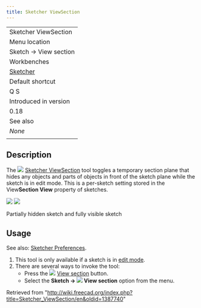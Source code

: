 ```yaml
---
title: Sketcher ViewSection
---
```


|                                                      |
| ---------------------------------------------------- |
| Sketcher ViewSection                                 |
| Menu location                                        |
| Sketch → View section                                |
| Workbenches                                          |
| [Sketcher](/Sketcher_Workbench "Sketcher Workbench") |
| Default shortcut                                     |
| Q S                                                  |
| Introduced in version                                |
| 0.18                                                 |
| See also                                             |
| _None_                                               |
|                                                      |

## Description

The ![](/images/Sketcher_ViewSection.svg) [Sketcher ViewSection](/Sketcher_ViewSection "Sketcher ViewSection") tool toggles a temporary section plane that hides any objects and parts of objects in front of the sketch plane while the sketch is in edit mode. This is a per-sketch setting stored in the View**Section View** property of sketches.

![](/images/Sketcher_ViewSection1.png) ![](/images/Sketcher_ViewSection2.png)

Partially hidden sketch and fully visible sketch

## Usage

See also: [Sketcher Preferences](/Sketcher_Preferences#Display "Sketcher Preferences").

1. This tool is only available if a sketch is in [edit mode](/Sketcher_EditSketch "Sketcher EditSketch").
2. There are several ways to invoke the tool:
   - Press the ![](/images/Sketcher_ViewSection.svg) [View section](/Sketcher_ViewSection "Sketcher ViewSection") button.
   - Select the **Sketch → ![](/images/Sketcher_ViewSection.svg) View section** option from the menu.

Retrieved from "<http://wiki.freecad.org/index.php?title=Sketcher_ViewSection/en&oldid=1387740>"
